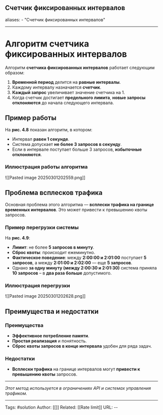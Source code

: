 ## Счетчик фиксированных интервалов
aliases: 
	- "Счетчик фиксированных интервалов"

---

# Алгоритм счетчика фиксированных интервалов

Алгоритм **счетчика фиксированных интервалов** работает следующим образом:

1. **Временной период** делится на **равные интервалы**.
2. Каждому интервалу назначается **счетчик**.
3. **Каждый запрос** увеличивает значение счетчика на 1.
4. Когда счетчик достигает **предельного лимита**, **новые запросы отклоняются** до начала следующего интервала.

## Пример работы
На **рис. 4.8** показан алгоритм, в котором:
- Интервал **равен 1 секунде**.
- Система допускает **не более 3 запросов в секунду**.
- Если в интервале поступает больше 3 запросов, **избыточные отклоняются**.

### Иллюстрация работы алгоритма

![[Pasted image 20250301202559.png]]

## Проблема всплесков трафика

Основная проблема этого алгоритма — **всплески трафика на границе временных интервалов**. Это может привести к превышению квоты запросов.

### Пример перегрузки системы

На **рис. 4.9**:
- **Лимит**: не более **5 запросов в минуту**.
- **Сброс квоты**: происходит ежеминутно.
- **Фактическое поведение**: между **2:00:00 и 2:01:00** поступает **5 запросов**, а между **2:01:00 и 2:02:00** — еще **5 запросов**.
- Однако **за одну минуту (между 2:00:30 и 2:01:30)** система приняла **10 запросов** – в **два раза больше** допустимого.

### Иллюстрация перегрузки

![[Pasted image 20250301202628.png]]
## Преимущества и недостатки

### Преимущества
- **Эффективное потребление памяти**.
- **Простая реализация** и понятность.
- **Сброс квоты запросов в конце интервала** удобен для ряда задач.
### Недостатки

- **Всплески трафика** на границе интервалов могут **привести к превышению квоты** запросов.

---

_Этот метод используется в ограничениях API и системах управления трафиком._

---
Tags:  #solution
Author: [[]]
Related: [[Rate limit]]
URL: -- 